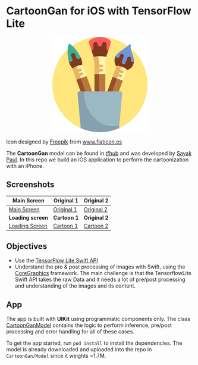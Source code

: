 # CartoonGan for iOS with TensorFlow Lite

<p align='center'>
<img src='CartoonGan/Assets.xcassets/AppIcon.appiconset/1024.png' height='256px' />
<div>Icon designed by <a href='https://www.flaticon.es/autores/freepik' title='Freepik'>Freepik</a> from <a href='https://www.flaticon.es/' title='Flaticon'>www.flaticon.es</a></div>
</p>

The **CartoonGan** model can be found in [tfhub](https://tfhub.dev/sayakpaul/lite-model/cartoongan/dr/1) and was developed by [Sayak Paul](https://tfhub.dev/sayakpaul). In this repo we build an iOS application to perform the cartoonization with an iPhone.

## Screenshots

| Main Screen | Original 1 | Original 2 |
| --- | --- | --- |
| [Main Screen](./Demo/main_screen.png) | [Original 1](./Demo/original_1.PNG) | [Original 2](./Demo/original_2.PNG) |
| **Loading screen** | **Cartoon 1** | **Original 2** |
| [Loading Screen](./Demo/loading_screen.PNG.png) | [Cartoon 1](./Demo/cartoon_1.PNG) | [Cartoon 2](./Demo/cartoon_2.PNG) |

## Objectives

- Use the [TensorFlow Lite Swift API](https://www.tensorflow.org/lite/guide/ios)
- Understand the pre & post processing of images with Swift, using the [CoreGraphics](https://developer.apple.com/documentation/coregraphics) framework. The main challenge is that the TensorflowLite Swift API takes the raw Data and it needs a lot of pre/post processing and understanding of the images and its content.

## App

The app is built with **UIKit** using programmatic components only. The class [CartoonGanModel](CartoonGan/CartoonGanModel/CartoonGanModel.swift) contains the logic to perform inference, pre/post processing and error handling for all of these cases.

To get the app started, run `pod install` to install the dependencies. The model is already downloaded and uploaded into the repo in `CartoonGan/Model` since it weights ~1.7M.
